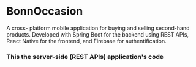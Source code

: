 # BonnOccasion
A cross- platform mobile application for buying and selling second-hand products. Developed with Spring Boot for the backend using REST APIs, React Native for the frontend, and Firebase for authentification. 
### This the server-side (REST APIs) application's code
